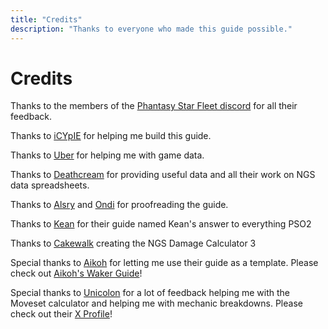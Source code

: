 ```yaml
---
title: "Credits"
description: "Thanks to everyone who made this guide possible."
---
```


# Credits
Thanks to the members of the [Phantasy Star Fleet discord](http://discord.gg/PSO2) for all their feedback.

Thanks to [iCYpIE](https://discord.com/users/402990790583910422) for helping me build this guide.

Thanks to [Uber](https://discord.com/users/141023874824404992) for helping me with game data.

Thanks to [Deathcream](https://x.com/Deathcream0) for providing useful data and all their work on NGS data spreadsheets.

Thanks to [Alsry](https://discord.com/users/352600767061950465) and [Ondi](https://discord.com/users/245587702232252429) for proofreading the guide.

Thanks to [Kean](https://discord.com/users/198012322873212928) for their guide named Kean's answer to everything PSO2

Thanks to [Cakewalk](https://discord.com/users/256771212665946112) creating the NGS Damage Calculator 3

Special thanks to [Aikoh](https://discord.com/users/778639220955938846) for letting me use their guide as a template. Please check out [Aikoh's Waker Guide](https://aikohh.github.io)!

Special thanks to [Unicolon](https://discord.com/users/756978075211661323) for a lot of feedback helping me with the Moveset calculator and helping me with mechanic breakdowns. Please check out their [X Profile](https://x.com/Unicolon_pso2)!